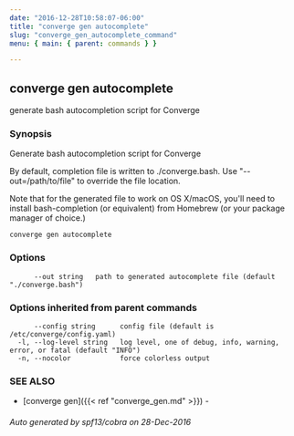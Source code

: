 ```yaml
---
date: "2016-12-28T10:58:07-06:00"
title: "converge gen autocomplete"
slug: "converge_gen_autocomplete_command"
menu: { main: { parent: commands } }

---
```

## converge gen autocomplete

generate bash autocompletion script for Converge

### Synopsis


Generate bash autocompletion script for Converge

By default, completion file is written to ./converge.bash. Use
"--out=/path/to/file" to override the file location.

Note that for the generated file to work on OS X/macOS, you'll need to install
bash-completion (or equivalent) from Homebrew (or your package manager of
choice.)

```
converge gen autocomplete
```

### Options

```
      --out string   path to generated autocomplete file (default "./converge.bash")
```

### Options inherited from parent commands

```
      --config string      config file (default is /etc/converge/config.yaml)
  -l, --log-level string   log level, one of debug, info, warning, error, or fatal (default "INFO")
  -n, --nocolor            force colorless output
```

### SEE ALSO
* [converge gen]({{< ref "converge_gen.md" >}})	 - 

###### Auto generated by spf13/cobra on 28-Dec-2016
